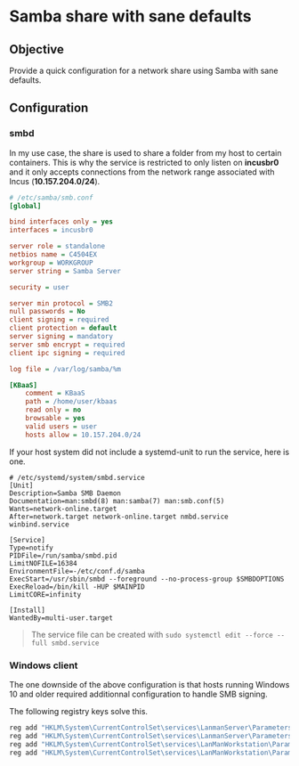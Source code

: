 # Samba share with sane defaults

## Objective
Provide a quick configuration for a network share using Samba with sane defaults.

## Configuration

### smbd

In my use case, the share is used to share a folder from my host to certain containers. This is why the service is restricted to only listen on **incusbr0** and it only accepts connections from the network range associated with Incus (**10.157.204.0/24**).

```ini
# /etc/samba/smb.conf
[global]

bind interfaces only = yes
interfaces = incusbr0

server role = standalone
netbios name = C4504EX
workgroup = WORKGROUP
server string = Samba Server

security = user

server min protocol = SMB2
null passwords = No
client signing = required
client protection = default
server signing = mandatory
server smb encrypt = required
client ipc signing = required

log file = /var/log/samba/%m

[KBaaS]
    comment = KBaaS
    path = /home/user/kbaas
    read only = no
    browsable = yes
    valid users = user
    hosts allow = 10.157.204.0/24
```

If your host system did not include a systemd-unit to run the service, here is one.
```systemd
# /etc/systemd/system/smbd.service
[Unit]
Description=Samba SMB Daemon
Documentation=man:smbd(8) man:samba(7) man:smb.conf(5)
Wants=network-online.target
After=network.target network-online.target nmbd.service winbind.service

[Service]
Type=notify
PIDFile=/run/samba/smbd.pid
LimitNOFILE=16384
EnvironmentFile=-/etc/conf.d/samba
ExecStart=/usr/sbin/smbd --foreground --no-process-group $SMBDOPTIONS
ExecReload=/bin/kill -HUP $MAINPID
LimitCORE=infinity

[Install]
WantedBy=multi-user.target
```

> The service file can be created with `sudo systemctl edit --force --full smbd.service`

### Windows client

The one downside of the above configuration is that hosts running Windows 10 and older required additionnal configuration to handle SMB signing.

The following registry keys solve this.
```powershell
reg add "HKLM\System\CurrentControlSet\services\LanmanServer\Parameters" /v "RequireSecuritySignature" /t REG_DWORD /d 1 /f
reg add "HKLM\System\CurrentControlSet\services\LanmanServer\Parameters" /v "EnableSecuritySignature" /t REG_DWORD /d 1 /f
reg add "HKLM\System\CurrentControlSet\services\LanManWorkstation\Parameters" /v "RequireSecuritySignature" /t REG_DWORD /d 1 /f
reg add "HKLM\System\CurrentControlSet\services\LanManWorkstation\Parameters" /v "EnableSecuritySignature" /t REG_DWORD /d 1 /f
```
